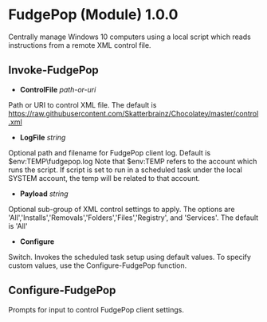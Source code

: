 # FudgePop (Module) 1.0.0

Centrally manage Windows 10 computers using a local script which reads instructions from a remote XML control file.

## Invoke-FudgePop

* **ControlFile** _path-or-uri_

Path or URI to control XML file.  The default is https://raw.githubusercontent.com/Skatterbrainz/Chocolatey/master/control.xml

* **LogFile** _string_

Optional path and filename for FudgePop client log. Default is $env:TEMP\fudgepop.log
Note that $env:TEMP refers to the account which runs the script.  If script is set to run in a scheduled task
under the local SYSTEM account, the temp will be related to that account.

* **Payload** _string_

Optional sub-group of XML control settings to apply.  The options are 'All','Installs','Removals','Folders','Files','Registry', and 'Services'.  The default is 'All'

* **Configure**

Switch. Invokes the scheduled task setup using default values.  To specify custom values, use the Configure-FudgePop function.

## Configure-FudgePop

Prompts for input to control FudgePop client settings.
